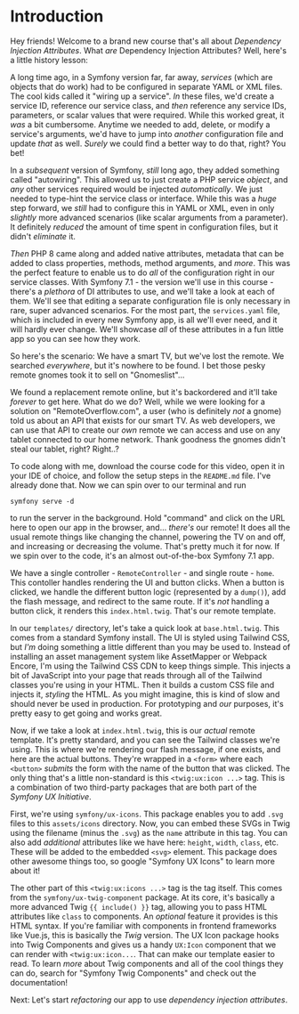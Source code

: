 # Introduction

Hey friends! Welcome to a brand new course that's all about *Dependency Injection Attributes*. What *are* Dependency Injection Attributes? Well, here's a little history lesson:

A long time ago, in a Symfony version far, far away, *services* (which are objects that do work) had to be configured in separate YAML or XML files. The cool kids called it "wiring up a service". *In* these files, we'd create a service ID, reference our service class, and *then* reference any service IDs, parameters, or scalar values that were required. While this worked great, it *was* a bit cumbersome. Anytime we needed to add, delete, or modify a service's arguments, we'd have to jump into *another* configuration file and update *that* as well. *Surely* we could find a better way to do that, right? You bet!

In a *subsequent* version of Symfony, *still* long ago, they added something called "autowiring". This allowed us to just create a PHP service *object*, and *any* other services required would be injected *automatically*. We just
needed to type-hint the service class or interface. While this was a *huge* step forward, we *still* had to configure this in YAML or XML, even in only *slightly* more advanced scenarios (like scalar arguments from a parameter). It definitely *reduced* the amount of time spent in configuration files, but it didn't *eliminate* it.

*Then* PHP 8 came along and added native attributes, metadata that can be added to class properties, methods, method arguments, and *more*. This was the perfect feature to enable us to do *all* of the configuration right in our service classes. With Symfony 7.1 - the version we'll use in this course - there's a *plethora* of DI attributes to use, and we'll take a look at each of them. We'll see that editing a separate configuration file is only necessary in rare, super advanced scenarios. For the most part, the `services.yaml` file, which is included in every new Symfony app, is all we'll ever need, and it will hardly ever change. We'll showcase *all* of these attributes in a fun little app so you can see how they work.

So here's the scenario: We have a smart TV, but we've lost the remote. We searched *everywhere*, but it's nowhere to be found. I bet those pesky remote gnomes took it to sell on "Gnomeslist"...

We found a replacement remote online, but it's backordered and it'll take *forever* to get here. What do we do? Well, while we were looking for a solution on "RemoteOverflow.com", a user (who is definitely *not* a gnome) told us about an API that exists for our smart TV. As web developers, we can use that API to create our *own* remote we can access and use on any tablet connected to our home network. Thank goodness the gnomes didn't steal our tablet, right? Right..?

To code along with me, download the course code for this video, open it in your IDE of choice, and follow the setup steps in the `README.md` file. I've already done that. Now we can spin over to our terminal and run

```terminal
symfony serve -d
```

to run the server in the background. Hold "command" and click on the URL here to open our app in the browser, and... *there's* our remote!
It does all the usual remote things like changing the channel, powering the TV on and off, and increasing or decreasing the volume.
That's pretty much it for now. If we spin over 
to the code, it's an almost out-of-the-box Symfony 7.1 app.

We have a single controller - `RemoteController` - and single route - `home`.
This contoller handles rendering the UI and button clicks. When a button is clicked, we handle the different button logic (represented by a `dump()`), add the flash message, and redirect to the same route. If it's *not* handling a button click, it renders this `index.html.twig`. That's our remote template.

In our `templates/` directory, let's take a quick look at `base.html.twig`. This comes from a standard Symfony install. The UI is styled using Tailwind CSS, but *I'm* doing something a little different than you may be used to. Instead of installing an asset management system like AssetMapper or Webpack Encore, I'm using the Tailwind CSS CDN to keep things simple. This injects a bit of JavaScript into your page that reads through all of the Tailwind classes you're using in your HTML. Then it builds a custom CSS
file and injects it, *styling* the HTML. As you might imagine, this is kind of slow and should never be used in production. For prototyping and *our* purposes, it's pretty easy to get going and works great.

Now, if we take a look at `index.html.twig`, this is our *actual* remote template. It's pretty standard, and you can see the Tailwind classes we're using. This is where we're rendering our flash message, if one exists, and here are the actual buttons. They're wrapped in a `<form>` where each `<button>` *submits* the form with the name of the button that was clicked. The only thing that's a little non-standard is this `<twig:ux:icon ...>` tag.
This is a combination of two third-party packages that are both part of the *Symfony UX Initiative*.

First, we're using `symfony/ux-icons`. This package enables you to add `.svg` files to this `assets/icons` directory. Now, you can embed these SVGs in Twig using the filename (minus the `.svg`) as the `name` attribute in this tag. You can also add *additional* attributes like we have here: `height`, `width`, `class`, etc. These will be added to the embedded `<svg>` element. This package does other awesome things too, so google "Symfony UX Icons" to learn more about it!

The other part of this `<twig:ux:icons ...>` tag is the tag itself. This comes from the `symfony/ux-twig-component` package. At its core, it's basically a more advanced Twig `{{ include() }}` tag, allowing you to pass HTML attributes like `class` to components. An *optional* feature it provides is this HTML syntax. If you're familiar with components in frontend frameworks like Vue.js, this is basically the *Twig* version. The UX Icon package hooks into Twig Components and gives us a handy `UX:Icon` component that we can render with `<twig:ux:icon...`. That can make our template easier to read. To learn *more* about Twig components and all of the cool things they can do, search for "Symfony Twig Components" and check out the documentation!

Next: Let's start *refactoring* our app to use *dependency injection attributes*.
